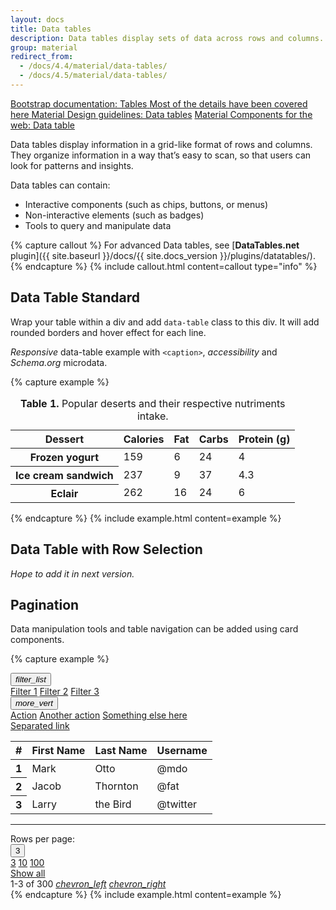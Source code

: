 ```yaml
---
layout: docs
title: Data tables
description: Data tables display sets of data across rows and columns.
group: material
redirect_from:
  - /docs/4.4/material/data-tables/
  - /docs/4.5/material/data-tables/
---
```


<div class="list-group my-lg-5">
    <a href="{{ site.baseurl }}/docs/{{ site.docs_version }}/content/tables/" target="_blank" class="list-group-item list-group-item-action d-flex list-group-item-two-line font-weight-bold">
      <span class="list-group-item-icon lgi-icon-bs"></span>
      <span class="list-group-item-text">
        <span>Bootstrap documentation: Tables</span>
        <span>Most of the details have been covered here</span>
      </span>
    </a>
    <a href="https://material.io/components/data-tables" class="list-group-item list-group-item-action d-flex font-weight-bold">
      <span class="list-group-item-icon lgi-icon-md"></span>
      Material Design guidelines: Data tables</a>
    <a href="https://material-components.github.io/material-components-web-catalog/#/component/data-table" class="list-group-item list-group-item-action d-flex font-weight-bold">
      <span class="list-group-item-icon lgi-icon-mdc"></span>
      Material Components for the web: Data table</a>
</div>

Data tables display information in a grid-like format of rows and columns. They organize information in a way that’s easy to scan, so that users can look for patterns and insights.

Data tables can contain:

* Interactive components (such as chips, buttons, or menus)
* Non-interactive elements (such as badges)
* Tools to query and manipulate data

{% capture callout %}
For advanced Data tables, see [**DataTables.net** plugin]({{ site.baseurl }}/docs/{{ site.docs_version }}/plugins/datatables/).
{% endcapture %}
{% include callout.html content=callout type="info" %}

## Data Table Standard

Wrap your table within a div and add `data-table` class to this div. It will add rounded borders and hover effect for each line.

*Responsive* data-table example with `<caption>`, *accessibility* and *Schema.org* microdata.

{% capture example %}
<div class="data-table" role="region" aria-labelledby="table-caption01" tabindex="0">
  <table class="table" itemscope itemtype="https://schema.org/Table">
    <caption id="table-caption01" itemprop="about"><b>Table 1.</b> Popular deserts and their respective nutriments intake.</caption>
    <thead>
      <tr>
        <th scope="col">Dessert</th>
        <th scope="col" class="text-right">Calories</th>
        <th scope="col" class="text-right">Fat</th>
        <th scope="col" class="text-right">Carbs</th>
        <th scope="col" class="text-right">Protein (g)</th>
      </tr>
    </thead>
    <tbody>
      <tr>
        <th scope="row">Frozen yogurt</th>
        <td class="text-right">159</td>
        <td class="text-right">6</td>
        <td class="text-right">24</td>
        <td class="text-right">4</td>
      </tr>
      <tr>
        <th scope="row">Ice cream sandwich</th>
        <td class="text-right">237</td>
        <td class="text-right">9</td>
        <td class="text-right">37</td>
        <td class="text-right">4.3</td>
      </tr>
      <tr>
        <th scope="row">Eclair</th>
        <td class="text-right">262</td>
        <td class="text-right">16</td>
        <td class="text-right">24</td>
        <td class="text-right">6</td>
      </tr>
    </tbody>
  </table>
</div>
{% endcapture %}
{% include example.html content=example %}

## Data Table with Row Selection

*Hope to add it in next version.*

## Pagination

Data manipulation tools and table navigation can be added using card components.

{% capture example %}
<div class="card">
  <div class="card-header d-flex pr-0">
    <div class="dropdown">
      <button aria-expanded="false" aria-haspopup="true" class="btn btn-flat my-0" data-toggle="dropdown" id="cardTableDrop1" type="button"><i class="material-icons">filter_list</i></button>
      <div aria-labelledby="cardTableDrop1" class="dropdown-menu opdown-menu-right menu">
        <a class="dropdown-item" href="#">Filter 1</a>
        <a class="dropdown-item" href="#">Filter 2</a>
        <a class="dropdown-item" href="#">Filter 3</a>
      </div>
    </div>
    <div class="dropdown ml-auto">
      <button aria-expanded="false" aria-haspopup="true" class="btn btn-flat my-0" data-toggle="dropdown" id="cardTableDrop2" type="button"><i class="material-icons">more_vert</i></button>
      <div aria-labelledby="cardTableDrop2" class="dropdown-menu dropdown-menu-right menu">
        <a class="dropdown-item" href="#">Action</a>
        <a class="dropdown-item" href="#">Another action</a>
        <a class="dropdown-item" href="#">Something else here</a>
        <div class="dropdown-divider"></div>
        <a class="dropdown-item" href="#">Separated link</a>
      </div>
    </div>
  </div>
  <table class="table mb-0">
    <thead>
      <tr>
        <th scope="col">#</th>
        <th scope="col">First Name</th>
        <th scope="col">Last Name</th>
        <th scope="col">Username</th>
      </tr>
    </thead>
    <tbody>
      <tr>
        <th scope="row">1</th>
        <td>Mark</td>
        <td>Otto</td>
        <td>@mdo</td>
      </tr>
      <tr>
        <th scope="row">2</th>
        <td>Jacob</td>
        <td>Thornton</td>
        <td>@fat</td>
      </tr>
      <tr>
        <th scope="row">3</th>
        <td>Larry</td>
        <td>the Bird</td>
        <td>@twitter</td>
      </tr>
    </tbody>
  </table>
  <hr class="my-0 w-100">
  <div class="card-actions align-items-center justify-content-end">
    <span class="align-self-center mb-1 mx-1 text-muted">Rows per page:</span>
    <div class="dropdown">
      <button aria-expanded="false" aria-haspopup="true" class="btn btn-flat dropdown-toggle" data-toggle="dropdown" type="button">3</button>
      <div class="dropdown-menu dropdown-menu-right menu">
        <a class="dropdown-item active" href="#">3</a>
        <a class="dropdown-item" href="#">10</a>
        <a class="dropdown-item" href="#">100</a>
        <div class="dropdown-divider"></div>
        <a class="dropdown-item" href="#">Show all</a>
      </div>
    </div>
    <span class="align-self-center mb-1 mr-2">1-3 of 300</span>
    <a class="btn btn-flat" href="#"><i class="material-icons">chevron_left</i></a>
    <a class="btn btn-flat" href="#"><i class="material-icons">chevron_right</i></a>
  </div>
</div>
{% endcapture %}
{% include example.html content=example %}
